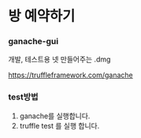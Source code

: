 # 방 예약하기

### ganache-gui
개발, 테스트용 넷 만들어주는 .dmg

https://truffleframework.com/ganache

### test방법
1. ganache를 실행합니다.
2. truffle test 를 실행 합니다.

